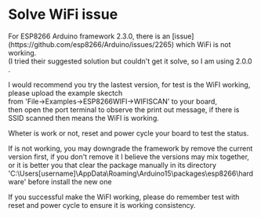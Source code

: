 <h1>Solve WiFi issue</h1>
For ESP8266 Arduino framework 2.3.0, there is an [issue](https://github.com/esp8266/Arduino/issues/2265) which WiFi is not working.
<br/>
(I tried their suggested solution but couldn't get it solve, so I am using 2.0.0 .
<br/>

I would recommend you try the lastest version, for test is the WiFI working, please upload the example skectch 
<br/>
from 'File->Examples->ESP8266WIFI->WIFISCAN' to your board, 
<br/>
then open the port terminal to observe the print out message, if there is SSID scanned then means the WiFI is working.
<br/>

Wheter is work or not, reset and power cycle your board to test the status.
<br/>

If is not working, you may downgrade the framework by remove the current version first,
if you don't remove it I believe the versions may mix together, 
or it is better you that clear the package manually in its directory
'C:\Users[username]\AppData\Roaming\Arduino15\packages\esp8266\hardware' before install the new one
<br/>

If you successful make the WiFI working, please do remember test with reset and power cycle to ensure it is working consistency.
<br/>
